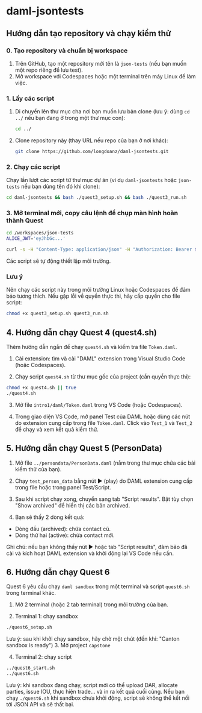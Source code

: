 # daml-jsontests
## Hướng dẫn tạo repository và chạy kiểm thử

### 0. Tạo repository và chuẩn bị workspace
1. Trên GitHub, tạo một repository mới tên là `json-tests` (nếu bạn muốn một repo riêng để lưu test).
2. Mở workspace với Codespaces hoặc một terminal trên máy Linux để làm việc.

### 1. Lấy các script

1. Di chuyển lên thư mục cha nơi bạn muốn lưu bản clone (lưu ý: dùng `cd ../` nếu bạn đang ở trong một thư mục con):
	```bash
	cd ../
	```
2. Clone repository này (thay URL nếu repo của bạn ở nơi khác):
	```bash
	git clone https://github.com/longdoanz/daml-jsontests.git
	```

### 2. Chạy các script
Chạy lần lượt các script từ thư mục dự án (ví dụ `daml-jsontests` hoặc `json-tests` nếu bạn dùng tên đó khi clone):
```bash
cd daml-jsontests && bash ./quest3_setup.sh && bash ./quest3_run.sh
```
### 3. Mở terminal mới, copy câu lệnh để chụp màn hình hoàn thành Quest
```bash
cd /workspaces/json-tests
ALICE_JWT='eyJhbGc...'
```
```bash
curl -s -H "Content-Type: application/json" -H "Authorization: Bearer $ALICE_JWT" -d @query.json -X POST localhost:7575/v1/query | jq
```
Các script sẽ tự động thiết lập môi trường.

### Lưu ý
Nên chạy các script này trong môi trường Linux hoặc Codespaces để đảm bảo tương thích.
Nếu gặp lỗi về quyền thực thi, hãy cấp quyền cho file script:
```bash
chmod +x quest3_setup.sh quest3_run.sh
```

## 4. Hướng dẫn chạy Quest 4 (quest4.sh)

Thêm hướng dẫn ngắn để chạy `quest4.sh` và kiểm tra file `Token.daml`.

1. Cài extension: tìm và cài "DAML" extension trong Visual Studio Code (hoặc Codespaces).

2. Chạy script `quest4.sh` từ thư mục gốc của project (cần quyền thực thi):

```bash
chmod +x quest4.sh || true
./quest4.sh
```

3. Mở file `intro1/daml/Token.daml` trong VS Code (hoặc Codespaces).

4. Trong giao diện VS Code, mở panel Test của DAML hoặc dùng các nút do extension cung cấp trong file `Token.daml`. Click vào `Test_1` và `Test_2` để chạy và xem kết quả kiểm thử.


## 5. Hướng dẫn chạy Quest 5 (PersonData)

1. Mở file `../persondata/PersonData.daml` (nằm trong thư mục chứa các bài kiểm thử của bạn).

2. Chạy `test_person_data` bằng nút ▶ (play) do DAML extension cung cấp trong file hoặc trong panel Test/Script.

3. Sau khi script chạy xong, chuyển sang tab "Script results". Bật tùy chọn "Show archived" để hiển thị các bản archived.

4. Bạn sẽ thấy 2 dòng kết quả:

- Dòng đầu (archived): chứa contact cũ.
- Dòng thứ hai (active): chứa contact mới.

Ghi chú: nếu bạn không thấy nút ▶ hoặc tab "Script results", đảm bảo đã cài và kích hoạt DAML extension và khởi động lại VS Code nếu cần.


## 6. Hướng dẫn chạy Quest 6

Quest 6 yêu cầu chạy `daml sandbox` trong một terminal và script `quest6.sh` trong terminal khác.

1. Mở 2 terminal (hoặc 2 tab terminal) trong môi trường của bạn.

2. Terminal 1: chạy sandbox

```sh
./quest6_setup.sh
```

Lưu ý: sau khi khởi chạy sandbox, hãy chờ một chút (đến khi: "Canton sandbox is ready")
3. Mở project `capstone`

4. Terminal 2: chạy script

```sh
../quest6_start.sh
../quest6.sh
```

Lưu ý: khi sandbox đang chạy, script mới có thể upload DAR, allocate parties, issue IOU, thực hiện trade… và in ra kết quả cuối cùng. Nếu bạn chạy `./quest6.sh` khi sandbox chưa khởi động, script sẽ không thể kết nối tới JSON API và sẽ thất bại.

